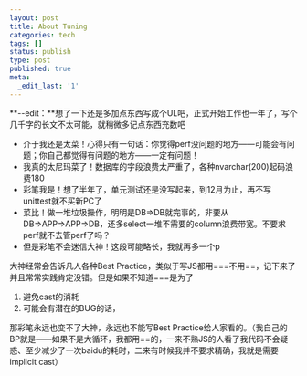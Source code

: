 ```yaml
---
layout: post
title: About Tuning
categories: tech
tags: []
status: publish
type: post
published: true
meta:
  _edit_last: '1'
---
```

**--edit：**想了一下还是多加点东西写成个UL吧，正式开始工作也一年了，写个几千字的长文不太可能，就稍微多记点东西充数吧


+ 介于我还是太菜！心得只有一句话：你觉得perf没问题的地方——可能会有问题；你自己都觉得有问题的地方——一定有问题！
+ 我真的太尼玛菜了！数据库的字段浪费太严重了，各种nvarchar(200)起码浪费180
+ 彩笔我是！想了半年了，单元测试还是没写起来，到12月为止，再不写unittest就不买新PC了
+ 菜比！做一堆垃圾操作，明明是DB=&gt;DB就完事的，非要从DB=&gt;APP=&gt;APP=&gt;DB，还多select一堆不需要的column浪费带宽。不要求perf就不去管perf了吗？
+ 但是彩笔不会迷信大神！这段可能略长，我就再多一个p

大神经常会告诉凡人各种Best Practice，类似于写JS都用===不用==，记下来了并且常常实践肯定没错。但是如果不知道===是为了

1. 避免cast的消耗
2. 可能会有潜在的BUG的话，

那彩笔永远也变不了大神，永远也不能写Best Practice给人家看的。（我自己的BP就是——如果不是大循环，我都用==的，一来不熟JS的人看了我代码不会疑惑、至少减少了一次baidu的耗时，二来有时候我并不要求精确，我就是需要implicit cast）